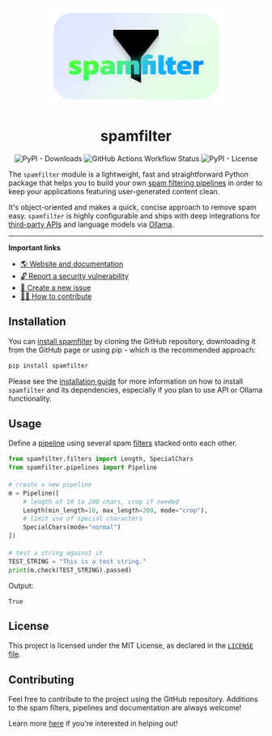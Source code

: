 <p align="center">
    <img src="docs/assets/icon-white-box.png" alt="Spamfilter logo" width=350>
</p>

<h1 align="center">spamfilter</h1>

<p align="center">
    <img alt="PyPI - Downloads" src="https://img.shields.io/pypi/dm/spamfilter?style=for-the-badge&logo=pypi&labelColor=%231e1e1e" />
    <img alt="GitHub Actions Workflow Status" src="https://img.shields.io/github/actions/workflow/status/mags0ft/spamfilter/python-package.yml?style=for-the-badge&logo=python&labelColor=%231e1e1e" />
    <img alt="PyPI - License" src="https://img.shields.io/pypi/l/spamfilter?style=for-the-badge&labelColor=%231e1e1e" />
</p>

The `spamfilter` module is a lightweight, fast and straightforward Python package that helps you to build your own [spam filtering pipelines](https://mags0ft.github.io/spamfilter/pipelines/) in order to keep your applications featuring user-generated content clean.

It's object-oriented and makes a quick, concise approach to remove spam easy. `spamfilter` is highly configurable and ships with deep integrations for [third-party APIs](https://mags0ft.github.io/spamfilter/filters/#spamfilter.filters.API) and language models via [Ollama](https://mags0ft.github.io/spamfilter/filters/#spamfilter.filters.Ollama).

---

**Important links**
- [🌎 Website and documentation](https://mags0ft.github.io/spamfilter/)
- [🔓 Report a security vulnerability](https://github.com/mags0ft/spamfilter/security/advisories/new)
- [🚩 Create a new issue](https://github.com/mags0ft/spamfilter/issues/new/choose)
- [👩‍💻 How to contribute](https://mags0ft.github.io/spamfilter/contributing/)

## Installation

You can [install spamfilter](https://mags0ft.github.io/spamfilter/installation/) by cloning the GitHub repository, downloading it from the GitHub page or using pip - which is the recommended approach:

```bash
pip install spamfilter
```

Please see the [installation guide](https://mags0ft.github.io/spamfilter/installation/) for more information on how to install `spamfilter` and its dependencies, especially if you plan to use API or Ollama functionality.

## Usage

Define a [pipeline](https://mags0ft.github.io/spamfilter/pipelines/) using several spam [filters](https://mags0ft.github.io/spamfilter/filters/) stacked onto each other.

```python
from spamfilter.filters import Length, SpecialChars
from spamfilter.pipelines import Pipeline

# create a new pipeline
m = Pipeline([
    # length of 10 to 200 chars, crop if needed
    Length(min_length=10, max_length=200, mode="crop"),
    # limit use of special characters
    SpecialChars(mode="normal")
])

# test a string against it
TEST_STRING = "This is a test string."
print(m.check(TEST_STRING).passed)
```

Output:

```
True
```

## License

This project is licensed under the MIT License, as declared in the [`LICENSE` file](./LICENSE).

## Contributing

Feel free to contribute to the project using the GitHub repository. Additions to the spam filters, pipelines and documentation are always welcome!

Learn more [here](https://mags0ft.github.io/spamfilter/contributing/) if you're interested in helping out!
